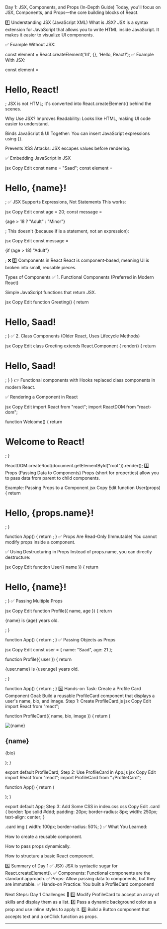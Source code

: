 Day 1: JSX, Components, and Props (In-Depth Guide)
Today, you'll focus on JSX, Components, and Props—the core building blocks of React.

1️⃣ Understanding JSX (JavaScript XML)
What is JSX?
JSX is a syntax extension for JavaScript that allows you to write HTML inside JavaScript. It makes it easier to visualize UI components.

✅ Example Without JSX:

const element = React.createElement('h1', {}, 'Hello, React!');
✅ Example With JSX:


const element = <h1>Hello, React!</h1>;
JSX is not HTML; it's converted into React.createElement() behind the scenes.

Why Use JSX?
Improves Readability: Looks like HTML, making UI code easier to understand.

Binds JavaScript & UI Together: You can insert JavaScript expressions using {}.

Prevents XSS Attacks: JSX escapes values before rendering.

✅ Embedding JavaScript in JSX

jsx
Copy
Edit
const name = "Saad";
const element = <h1>Hello, {name}!</h1>; 
✅ JSX Supports Expressions, Not Statements
This works:

jsx
Copy
Edit
const age = 20;
const message = <p>{age > 18 ? "Adult" : "Minor"}</p>;
This doesn't (because if is a statement, not an expression):

jsx
Copy
Edit
const message = <p>{if (age > 18) "Adult"}</p>; ❌
2️⃣ Components in React
React is component-based, meaning UI is broken into small, reusable pieces.

Types of Components
✅ 1. Functional Components (Preferred in Modern React)

Simple JavaScript functions that return JSX.

jsx
Copy
Edit
function Greeting() {
  return <h1>Hello, Saad!</h1>;
}
✅ 2. Class Components (Older React, Uses Lifecycle Methods)

jsx
Copy
Edit
class Greeting extends React.Component {
  render() {
    return <h1>Hello, Saad!</h1>;
  }
}
👉 Functional components with Hooks replaced class components in modern React.

✅ Rendering a Component in React

jsx
Copy
Edit
import React from "react";
import ReactDOM from "react-dom";

function Welcome() {
  return <h1>Welcome to React!</h1>;
}

ReactDOM.createRoot(document.getElementById("root")).render(<Welcome />);
3️⃣ Props (Passing Data to Components)
Props (short for properties) allow you to pass data from parent to child components.

Example: Passing Props to a Component
jsx
Copy
Edit
function User(props) {
  return <h1>Hello, {props.name}!</h1>;
}

function App() {
  return <User name="Saad" />;
}
✅ Props Are Read-Only (Immutable)
You cannot modify props inside a component.

✅ Using Destructuring in Props
Instead of props.name, you can directly destructure:

jsx
Copy
Edit
function User({ name }) {
  return <h1>Hello, {name}!</h1>;
}
✅ Passing Multiple Props

jsx
Copy
Edit
function Profile({ name, age }) {
  return <p>{name} is {age} years old.</p>;
}

function App() {
  return <Profile name="Saad" age={21} />;
}
✅ Passing Objects as Props

jsx
Copy
Edit
const user = { name: "Saad", age: 21 };

function Profile({ user }) {
  return <p>{user.name} is {user.age} years old.</p>;
}

function App() {
  return <Profile user={user} />;
}
4️⃣ Hands-on Task: Create a Profile Card Component
Goal: Build a reusable ProfileCard component that displays a user's name, bio, and image.
Step 1: Create ProfileCard.js
jsx
Copy
Edit
import React from "react";

function ProfileCard({ name, bio, image }) {
  return (
    <div className="card">
      <img src={image} alt={name} />
      <h2>{name}</h2>
      <p>{bio}</p>
    </div>
  );
}

export default ProfileCard;
Step 2: Use ProfileCard in App.js
jsx
Copy
Edit
import React from "react";
import ProfileCard from "./ProfileCard";

function App() {
  return (
    <div>
      <ProfileCard 
        name="Saad Bin Sharif" 
        bio="Frontend Developer | React Enthusiast" 
        image="https://via.placeholder.com/150" 
      />
    </div>
  );
}

export default App;
Step 3: Add Some CSS in index.css
css
Copy
Edit
.card {
  border: 1px solid #ddd;
  padding: 20px;
  border-radius: 8px;
  width: 250px;
  text-align: center;
}

.card img {
  width: 100px;
  border-radius: 50%;
}
✅ What You Learned:

How to create a reusable component.

How to pass props dynamically.

How to structure a basic React component.

5️⃣ Summary of Day 1
✅ JSX: JSX is syntactic sugar for React.createElement().
✅ Components: Functional components are the standard approach.
✅ Props: Allow passing data to components, but they are immutable.
✅ Hands-on Practice: You built a ProfileCard component!

Next Steps: Day 1 Challenges 🚀
1️⃣ Modify ProfileCard to accept an array of skills and display them as a list.
2️⃣ Pass a dynamic background color as a prop and use inline styles to apply it.
3️⃣ Build a Button component that accepts text and a onClick function as props.


--------------------------------------------------------------------------------------
